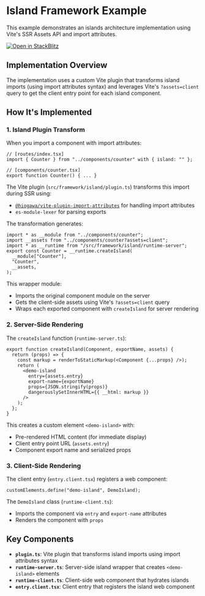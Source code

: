 # Island Framework Example

This example demonstrates an islands architecture implementation using Vite's SSR Assets API and import attributes.

[![Open in StackBlitz](https://developer.stackblitz.com/img/open_in_stackblitz.svg)](https://stackblitz.com/github/hi-ogawa/vite-plugins/tree/main/packages/fullstack/examples/island)

## Implementation Overview

The implementation uses a custom Vite plugin that transforms island imports (using import attributes syntax) and leverages Vite's `?assets=client` query to get the client entry point for each island component.

## How It's Implemented

### 1. Island Plugin Transform

When you import a component with import attributes:

```tsx
// [routes/index.tsx]
import { Counter } from "../components/counter" with { island: "" };

// [components/counter.tsx]
export function Counter() { ... }
```

The Vite plugin (`src/framework/island/plugin.ts`) transforms this import during SSR using:

- [`@hiogawa/vite-plugin-import-attributes`](https://github.com/hi-ogawa/vite-plugins/tree/main/packages/import-attributes) for handling import attributes
- `es-module-lexer` for parsing exports

The transformation generates:

```tsx
import * as __module from "../components/counter";
import __assets from "../components/counter?assets=client";
import * as __runtime from "/src/framework/island/runtime-server";
export const Counter = __runtime.createIsland(
  __module["Counter"],
  "Counter",
  __assets,
);
```

This wrapper module:

- Imports the original component module on the server
- Gets the client-side assets using Vite's `?assets=client` query
- Wraps each exported component with `createIsland` for server rendering

### 2. Server-Side Rendering

The `createIsland` function (`runtime-server.ts`):

```tsx
export function createIsland(Component, exportName, assets) {
  return (props) => {
    const markup = renderToStaticMarkup(<Component {...props} />);
    return (
      <demo-island
        entry={assets.entry}
        export-name={exportName}
        props={JSON.stringify(props)}
        dangerouslySetInnerHTML={{ __html: markup }}
      />
    );
  };
}
```

This creates a custom element `<demo-island>` with:

- Pre-rendered HTML content (for immediate display)
- Client entry point URL (`assets.entry`)
- Component export name and serialized props

### 3. Client-Side Rendering

The client entry (`entry.client.tsx`) registers a web component:

```tsx
customElements.define("demo-island", DemoIsland);
```

The `DemoIsland` class (`runtime-client.ts`):

- Imports the component via `entry` and `export-name` attributes
- Renders the component with `props`

## Key Components

- **`plugin.ts`**: Vite plugin that transforms island imports using import attributes syntax
- **`runtime-server.ts`**: Server-side island wrapper that creates `<demo-island>` elements
- **`runtime-client.ts`**: Client-side web component that hydrates islands
- **`entry.client.tsx`**: Client entry that registers the island web component
